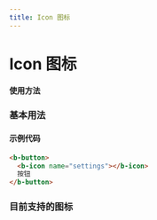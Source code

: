 ```yaml
---
title: Icon 图标
---
```


# Icon 图标

**使用方法**

### 基本用法

<ClientOnly>
<icon-demo-common></icon-demo-common>
</ClientOnly>

#### 示例代码

```html
<b-button>
  <b-icon name="settings"></b-icon>
  按钮
</b-button>
```

### 目前支持的图标

<ClientOnly>
<icon-demo-samples></icon-demo-samples>
</ClientOnly>
